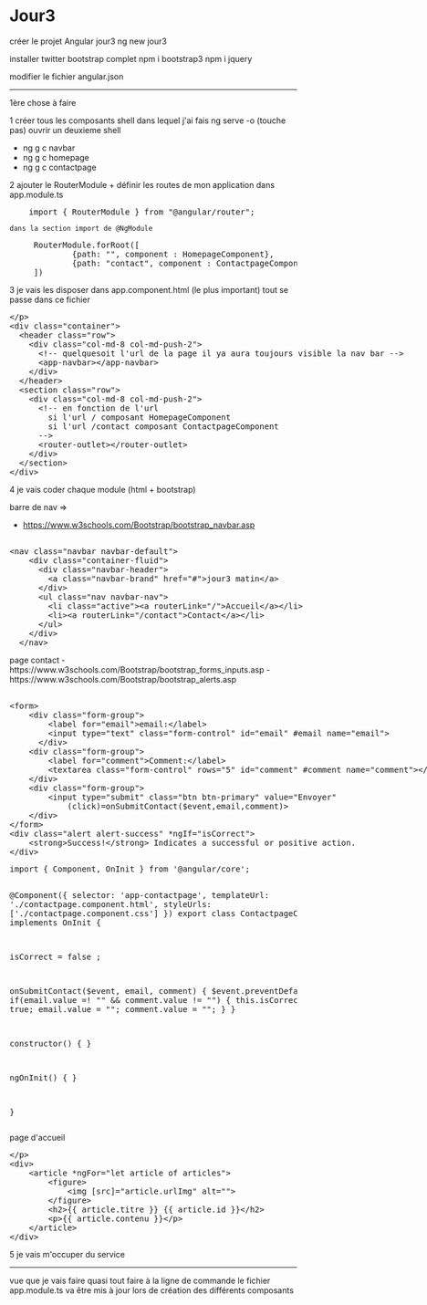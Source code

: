 # Jour3

créer le projet Angular jour3
	ng new jour3

installer twitter bootstrap complet 
	npm i bootstrap3
	npm i jquery 

modifier le fichier angular.json


---------------------------

1ère chose à faire 

1 créer tous les composants
	shell dans lequel j'ai fais ng serve -o (touche pas)
	ouvrir un deuxieme shell
- ng g c navbar
- ng g c homepage
- ng g c contactpage

2 ajouter le RouterModule + définir les routes de mon application
dans app.module.ts
<pre>
	import { RouterModule } from "@angular/router";
</pre>
	dans la section import de @NgModule
<pre>
	 RouterModule.forRoot([
     		 {path: "", component : HomepageComponent},
     		 {path: "contact", component : ContactpageComponent},
   	 ])
</pre>
3 je vais les disposer dans app.component.html (le plus important)
		tout se passe dans ce fichier 
<xmp>
<div class="container">
  <header class="row">
    <div class="col-md-8 col-md-push-2">
      <!-- quelquesoit l'url de la page il ya aura toujours visible la nav bar -->
      <app-navbar></app-navbar>
    </div>
  </header>
  <section class="row">
    <div class="col-md-8 col-md-push-2">
      <!-- en fonction de l'url 
        si l'url / composant HomepageComponent
        si l'url /contact composant ContactpageComponent
      -->
      <router-outlet></router-outlet>
    </div>
  </section>
</div>
</xmp>
4 je vais coder chaque module (html + bootstrap)

barre de nav => 
- https://www.w3schools.com/Bootstrap/bootstrap_navbar.asp
<xmp>
<nav class="navbar navbar-default">
    <div class="container-fluid">
      <div class="navbar-header">
        <a class="navbar-brand" href="#">jour3 matin</a>
      </div>
      <ul class="nav navbar-nav">
        <li class="active"><a routerLink="/">Accueil</a></li>
        <li><a routerLink="/contact">Contact</a></li>
      </ul>
    </div>
  </nav>
</xmp>
page contact
- https://www.w3schools.com/Bootstrap/bootstrap_forms_inputs.asp
- https://www.w3schools.com/Bootstrap/bootstrap_alerts.asp
<xmp>
<form>
    <div class="form-group">
        <label for="email">email:</label>
        <input type="text" class="form-control" id="email" #email name="email">
      </div>
    <div class="form-group">
        <label for="comment">Comment:</label>
        <textarea class="form-control" rows="5" id="comment" #comment name="comment"></textarea>
    </div> 
    <div class="form-group">
        <input type="submit" class="btn btn-primary" value="Envoyer" 
            (click)=onSubmitContact($event,email,comment)>
    </div>
</form>
<div class="alert alert-success" *ngIf="isCorrect">
    <strong>Success!</strong> Indicates a successful or positive action.
</div>
</xmp>
<pre>
import { Component, OnInit } from '@angular/core';

@Component({
  selector: 'app-contactpage',
  templateUrl: './contactpage.component.html',
  styleUrls: ['./contactpage.component.css']
})
export class ContactpageComponent implements OnInit {

  isCorrect = false ;

  onSubmitContact($event, email, comment)
  {
    $event.preventDefault();
    if(email.value =! "" && comment.value != "")
    {
      this.isCorrect = true;
      email.value = "";
      comment.value = "";
    }
  }

  constructor() { }

  ngOnInit() {
  }

}
</pre>
page d'accueil
<xmp>

<div>
    <article *ngFor="let article of articles">
        <figure>
            <img [src]="article.urlImg" alt="">
        </figure>
        <h2>{{ article.titre }} {{ article.id }}</h2>
        <p>{{ article.contenu }}</p>
    </article>
</div>
</xmp>



5 je vais m'occuper du service 


---------------

vue que je vais faire quasi tout faire à la ligne de commande le fichier
app.module.ts va être mis à jour lors de création des différents composants


